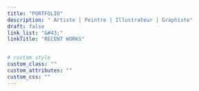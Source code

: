 ```yaml
---
title: "PORTFOLIO"
description: " Artiste | Peintre | Illustrateur | Graphiste"
draft: false
link_list: "&#43;"
linkTitle: "RECENT WORKS"


# custom style
custom_class: ""
custom_attributes: ""
custom_css: ""
---
```

